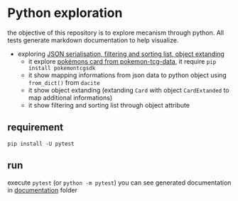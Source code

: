 # Python exploration
the objective of this repository is to explore mecanism through python.
All tests generate markdown documentation to help visualize.

* exploring [JSON serialisation, filtering and sorting list, object extanding](documentation/test_json_pokemon-tcg-sdk-python.md)
  * it explore [pokémons card from pokemon-tcg-data](https://github.com/PokemonTCG/pokemon-tcg-data), it require `pip install pokemontcgsdk`
  * it show mapping informations from json data to python object using `from_dict()` from `dacite`
  * it show object extanding (extanding `Card` with object `CardExtanded` to map additional informations)
  * it show filtering and sorting list through object attribute



## requirement
`pip install -U pytest`

## run
execute `pytest` (or `python -m pytest`)
you can see generated documentation in [documentation](documentation/) folder